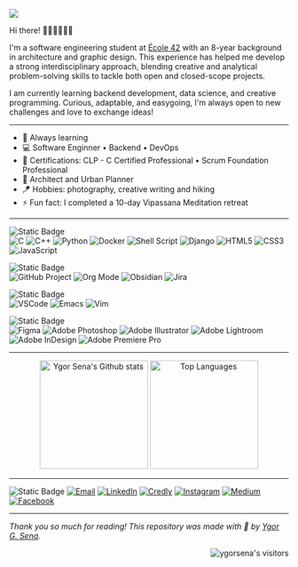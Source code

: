 
![](profile-git-animation.gif)

Hi there! 👋🏻👋🏻👋🏻  

I'm a software engineering student at [École 42](https://42.fr/en/homepage/) with an 8-year background in architecture and graphic design. This experience has helped me develop a strong interdisciplinary approach, blending creative and analytical problem-solving skills to tackle both open and closed-scope projects.

I am currently learning backend development, data science, and creative programming. Curious, adaptable, and easygoing, I'm always open to new challenges and love to exchange ideas!

---

- 🌱 Always learning
- 💻 Software Enginner • Backend • DevOps
- 📜 Certifications: CLP - C Certified Professional • Scrum Foundation Professional
- 📐 Architect and Urban Planner
- 🪁 Hobbies: photography, creative writing and hiking
- ⚡ Fun fact: I completed a 10-day Vipassana Meditation retreat

---
![Static Badge](https://img.shields.io/badge/tech%20stacks-555555?style=for-the-badge)  
![C](https://img.shields.io/badge/C-0d1117?style=for-the-badge&logo=c&logoColor=white)
![C++](https://img.shields.io/badge/C++-0d1117?style=for-the-badge&logo=c&logoColor=white)
![Python](https://img.shields.io/badge/Python-0d1117?style=for-the-badge&logo=python&logoColor=white)
![Docker](https://img.shields.io/badge/Docker-0d1117?style=for-the-badge&logo=docker&logoColor=white)
![Shell Script](https://img.shields.io/badge/Shell_Script-0d1117?style=for-the-badge&logo=gnu-bash&logoColor=white)
![Django](https://img.shields.io/badge/Django-0d1117?style=for-the-badge&logo=django&logoColor=white)
![HTML5](https://img.shields.io/badge/html5-0d1117.svg?style=for-the-badge&logo=html5&logoColor=white)
![CSS3](https://img.shields.io/badge/css3-0d1117.svg?style=for-the-badge&logo=css3&logoColor=white)
![JavaScript](https://img.shields.io/badge/javascript-0d1117.svg?style=for-the-badge&logo=javascript&logoColor=white)

![Static Badge](https://img.shields.io/badge/management%20stacks-555555?style=for-the-badge)  
![GitHub Project](https://img.shields.io/badge/GitHub%20project-0d1117?style=for-the-badge&logo=github&logoColor=white)
![Org Mode](https://img.shields.io/badge/Org%20Mode-0d1117?style=for-the-badge&logo=org&logoColor=white)
![Obsidian](https://img.shields.io/badge/Obsidian-0d1117?style=for-the-badge&logo=Obsidian&logoColor=white)
![Jira](https://img.shields.io/badge/Jira-0d1117?style=for-the-badge&logo=Jira&logoColor=white)

![Static Badge](https://img.shields.io/badge/text%20editors-555555?style=for-the-badge)  
![VSCode](https://img.shields.io/badge/VSCode-0d1117?style=for-the-badge&logo=Visual%20Studio%20Code&logoColor=white)
![Emacs](https://img.shields.io/badge/Emacs-0d1117?style=for-the-badge&logo=GNU%20Emacs&logoColor=white)
![Vim](https://img.shields.io/badge/Vim-0d1117?style=for-the-badge&logo=Vim&logoColor=white)

![Static Badge](https://img.shields.io/badge/creative%20stacks-555555?style=for-the-badge)  
![Figma](https://img.shields.io/badge/Figma-0d1117?style=for-the-badge&logo=figma&logoColor=white)
![Adobe Photoshop](https://img.shields.io/badge/Adobe%20Photoshop-0d1117?style=for-the-badge&logo=Adobe%20Photoshop&logoColor=white)
![Adobe Illustrator](https://img.shields.io/badge/Adobe%20Illustrator-0d1117?style=for-the-badge&logo=adobe%20illustrator&logoColor=white)
![Adobe Lightroom](https://img.shields.io/badge/Adobe%20Lightroom-0d1117?style=for-the-badge&logo=Adobe%20Lightroom&logoColor=white)
![Adobe InDesign](https://img.shields.io/badge/Adobe%20InDesign-0d1117?style=for-the-badge&logo=Adobe%20InDesign&logoColor=white)
![Adobe Premiere Pro](https://img.shields.io/badge/Adobe%20Premiere%20Pro-0d1117?style=for-the-badge&logo=Adobe%20Premiere%20Pro&logoColor=white)

---
<div align="center">
    <img src="https://github-readme-stats.vercel.app/api?username=ygor-sena&theme=transparent&show_icons=true&layout=compact&line_height=25&title_color=fff&text_color=e6edf3&icon_color=9f9f9f&bg_color=0d1117&custom_title=My%20GitHub%20stats%20%26%20most%20used%20languages&width=250" alt="Ygor Sena's Github stats" height=195>
    <img src="https://github-readme-stats.vercel.app/api/top-langs/?username=ygor-sena&langs_count=5&theme=transparent&layout=donut&hide_border=false&title_color=fff&text_color=e6edf3&bg_color=0d1117&hide_title=true&chart_width=200" alt="Top Languages" height=195/>
</div>

---
<div align="left">

![Static Badge](https://img.shields.io/badge/contact%20me-%23555555?style=for-the-badge)
[![Email](https://img.shields.io/badge/Email-0d1117?style=for-the-badge&logo=Mail.Ru&logoColor=white)](https://mail.google.com/mail/u/0/?fs=1&to=ygor.sena@alumni.usp.br&tf=cm)
[![LinkedIn](https://img.shields.io/badge/LinkedIn-0d1117.svg?style=for-the-badge&logo=linkedin&logoColor=white)](https://linkedin.com/in/ygor-sena)
[![Credly](https://img.shields.io/badge/Credly-0d1117?style=for-the-badge&logo=credly&logoColor=white)](https://www.credly.com/users/ygor-sena/badges)
[![Instagram](https://img.shields.io/badge/Instagram-0d1117?style=for-the-badge&logo=instagram&logoColor=white)](https://instagram.com/ygorgsena)
[![Medium](https://img.shields.io/badge/Medium-0d1117?style=for-the-badge&logo=medium&logoColor=white)](https://medium.com/@ygorgsena)
[![Facebook](https://img.shields.io/badge/Facebook-0d1117?style=for-the-badge&logo=facebook&logoColor=white)](https://facebook.com/ygor.goes.378)

</div>


---
<div><p dir="auto"><em><i>Thank you so much for reading! This repository was made with 💚 by <a href="https://www.linkedin.com/in/ygor-sena/">Ygor G. Sena</a>.</em></i></font></div> <div align="right"><img alt="ygorsena's visitors" src="https://komarev.com/ghpvc/?username=ygorsena&color=blue&style=for-the-badge&label=visitors" />	</div></div><div>


<!-- Proudly created with GPRM ( https://gprm.itsvg.in ) -->
